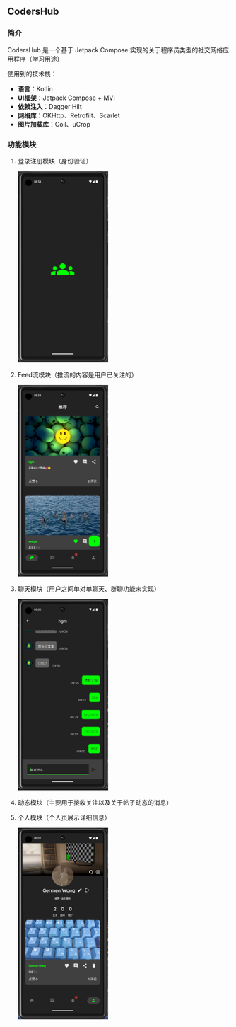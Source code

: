 ## CodersHub

### 简介

CodersHub 是一个基于 Jetpack Compose 实现的关于程序员类型的社交网络应用程序（学习用途）

使用到的技术栈：

* **语言**：Kotlin
* **UI框架**：Jetpack Compose + MVI
* **依赖注入**：Dagger Hilt
* **网络库**：OKHttp、Retrofilt、Scarlet
* **图片加载库**：Coil、uCrop



### 功能模块

1. 登录注册模块（身份验证）

   <img src="README/image-20231207170324645.png" alt="image-20231207170324645" style="zoom:50%;" />

2. Feed流模块（推流的内容是用户已关注的）

   <img src="README/image-20231207170333632.png" alt="image-20231207170333632" style="zoom:50%;" />

3. 聊天模块（用户之间单对单聊天、群聊功能未实现）

   <img src="README/image-20231207170425470.png" alt="image-20231207170425470" style="zoom:50%;" />

4. 动态模块（主要用于接收关注以及关于帖子动态的消息）

5. 个人模块（个人页展示详细信息）

   <img src="README/image-20231207170435718.png" alt="image-20231207170435718" style="zoom:50%;" />

